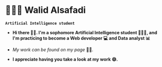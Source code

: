 # 👨🏻‍💻 Walid Alsafadi
**`Artificial Intelligence student`** <br />
- **Hi there 👋🏻. I'm a sophomore Artificial Intelligence student 👨🏻‍🎓, and I'm practicing to become a Web developer 💻 and Data analyst 📊** <br />
- *My work can be found on my page* 🐱‍💻.

- **I appreciate having you take a look at my work 😄.**
